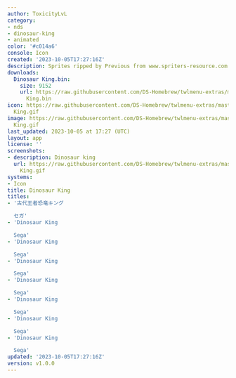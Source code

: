 ```yaml
---
author: ToxicityLvL
category:
- nds
- dinosaur-king
- animated
color: '#c014a6'
console: Icon
created: '2023-10-05T17:27:16Z'
description: Sprites ripped by Previous from www.spriters-resource.com
downloads:
  Dinosaur King.bin:
    size: 9152
    url: https://raw.githubusercontent.com/DS-Homebrew/twlmenu-extras/master/_nds/TWiLightMenu/icons/Dinosaur
      King.bin
icon: https://raw.githubusercontent.com/DS-Homebrew/twlmenu-extras/master/_nds/TWiLightMenu/icons/gif/Dinosaur
  King.gif
image: https://raw.githubusercontent.com/DS-Homebrew/twlmenu-extras/master/_nds/TWiLightMenu/icons/gif/Dinosaur
  King.gif
last_updated: 2023-10-05 at 17:27 (UTC)
layout: app
license: ''
screenshots:
- description: Dinosaur king
  url: https://raw.githubusercontent.com/DS-Homebrew/twlmenu-extras/master/_nds/TWiLightMenu/icons/gif/Dinosaur
    King.gif
systems:
- Icon
title: Dinosaur King
titles:
- '古代王者恐竜キング

  セガ'
- 'Dinosaur King

  Sega'
- 'Dinosaur King

  Sega'
- 'Dinosaur King

  Sega'
- 'Dinosaur King

  Sega'
- 'Dinosaur King

  Sega'
- 'Dinosaur King

  Sega'
- 'Dinosaur King

  Sega'
updated: '2023-10-05T17:27:16Z'
version: v1.0.0
---
```

